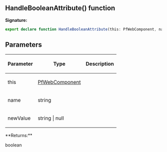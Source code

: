 ## HandleBooleanAttribute() function

**Signature:**

```typescript
export declare function HandleBooleanAttribute(this: PfWebComponent, name: string, newValue: string | null): boolean;
```

## Parameters

<table><thead><tr><th>

Parameter


</th><th>

Type


</th><th>

Description


</th></tr></thead>
<tbody><tr><td>

this


</td><td>

[PfWebComponent](./pfwebcomponent)


</td><td>


</td></tr>
<tr><td>

name


</td><td>

string


</td><td>


</td></tr>
<tr><td>

newValue


</td><td>

string \| null


</td><td>


</td></tr>
</tbody></table>
**Returns:**

boolean

